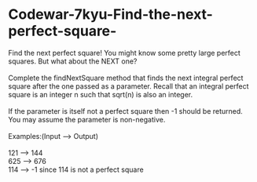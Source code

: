# Codewar-7kyu-Find-the-next-perfect-square-
Find the next perfect square!
You might know some pretty large perfect squares. But what about the NEXT one?
<br><br>
Complete the findNextSquare method that finds the next integral perfect square after the one passed as a parameter. Recall that an integral perfect square is an integer n such that sqrt(n) is also an integer.
<br><br>
If the parameter is itself not a perfect square then -1 should be returned. You may assume the parameter is non-negative.
<br><br>
Examples:(Input --> Output)
<br><br>
121 --> 144
<br>
625 --> 676
<br>
114 --> -1 since 114 is not a perfect square
